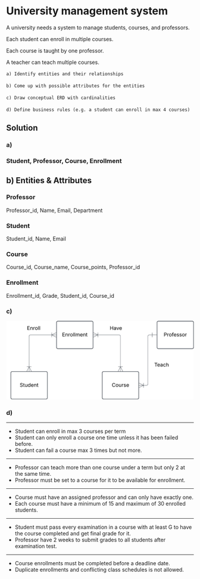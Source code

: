 # University management system

A university needs a system to manage students, courses, and professors.

Each student can enroll in multiple courses.

Each course is taught by one professor.

A teacher can teach multiple courses.

    a) Identify entities and their relationships

    b) Come up with possible attributes for the entities

    c) Draw conceptual ERD with cardinalities

    d) Define business rules (e.g. a student can enroll in max 4 courses)


## Solution

### a) 

### Student, Professor, Course, Enrollment



## b) Entities & Attributes
### Professor 

Professor_id, Name, Email, Department

### Student

Student_id, Name, Email

### Course

Course_id, Course_name, Course_points, Professor_id

### Enrollment

Enrollment_id, Grade, Student_id, Course_id

### c)

<img src = "../assets/University_ERD.png" width=600>

### d)

---------------------------------------------------------------------------------
- Student can enroll in max 3 courses per term
- Student can only enroll a course one time unless it has been failed before.
- Student can fail a course max 3 times but not more.
---------------------------------------------------------------------------------
- Professor can teach more than one course under a term but only 2 at the same time.
- Professor must be set to a course for it to be available for enrollment.
---------------------------------------------------------------------------------
- Course must have an assigned professor and can only have exactly one.
- Each course must have a minimum of 15 and maximum of 30 enrolled students.
---------------------------------------------------------------------------------
- Student must pass every examination in a course with at least G to have the course completed and get final grade for it.
- Professor have 2 weeks to submit grades to all students after examination test.
---------------------------------------------------------------------------------
- Course enrollments must be completed before a deadline date.
- Duplicate enrollments and conflicting class schedules is not allowed.